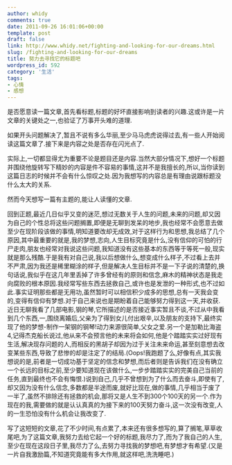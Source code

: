 ```yaml
---
author: whidy
comments: true
date: 2011-09-26 16:01:06+00:00
template: post
draft: false
link: http://www.whidy.net/fighting-and-looking-for-our-dreams.html
slug: /fighting-and-looking-for-our-dreams
title: 努力去寻找它的标题吧
wordpress_id: 592
category: '生活'
tags:
- 心情
- 感想
---
```


是否愿意读一篇文章,首先看标题,标题的好坏直接影响到读者的兴趣.这或许是一片文章的关键处之一,也验证了万事开头难的道理.

如果开头问题解决了,暂且不说有多么华丽,至少马马虎虎说得过去,有一些人开始阅读这篇文章了.接下来是内容之处是否存在闪光点了.

实际上,一切都显得尤为重要不论是题目还是内容.当然大部分情况下,想好一个标题并围绕他旋转写下精妙的内容是件不容易的事情,这并不是我擅长的,所以,当你读到这篇日志的时候并不会有什么惊叹之处.因为我想写的内容总是有理由说跟标题没什么太大的关系.

然而今天想写一篇有主题的,能让人读懂的文章.

回到正题,最近几日似乎又变的迷茫,想过无数关于人生的问题,未来的问题,却又因为自己的个性总将这些问题搁置,即便是无聊到发呆的地步,我也经常不会愿意去做至少在现阶段该做的事情,明知道要改却无成效,对于这样行为和思想,我总结了几个原因,其中最重要的就是,我的梦想,志向,人生目标究竟是什么,没有信仰的可怕的行尸走肉,朋友也经常对我说这些问题,我知道没有这些基本的东西等于等死一般,现实就是那么残酷.于是我有对自己说,我以后想做什么,想变成什么样子,不过看上去并不严肃,因为我还是稀里糊涂的样子,但是解决人生目标并不是一下子说的清楚的,换句话说,我似乎在这几年里丢掉了许多曾经有的原则和信念,麻木的精神状态是我走向腐败的根本原因.我经常写些东西去拯救自己,或许也是发泄的一种形式,也不过如此.事实证明那些都是无用功,虽然暂时可以相信积少成多的思想,总有一天我会变的,变得有信仰有梦想.对于自己来说也是期盼着自己能够努力得到这一天,并收获.近日无聊我看了几部电影,钢的琴,它所描述的是否接近事实暂且不谈,不过从中我看到几个东西,一,围绕离婚后,父亲为了得到女儿付出艰辛,以及朋友的支持下,最终实现了他的梦想-制作一架钢的钢琴!动力来源很简单,父女之爱.另一个是加勒比海盗4,记得杰克船长说过,他从来不会预言他的未来将会如何,他是个踏踏实实过好现有生活,解决现存问题的人,而相反的黑胡子却因为过于关注未来命运,甚至刻意想去改变某些东西,导致了悲惨的却是注定了的结局.(Oops!我跑题了么,好像有点,其实我想说的是,前者是一切成功基于坚定的信念和梦想,而后者则是告诉我们在没有确立一个长远的目标之前,至少要知道现在该做什么,一步步踏踏实实的完美自己当前的任务,直到最终也不会有悔恨.)说到自己,几乎不曾想到为了什么而去奋斗,即使有了,却又因为没有什么信念,多数都是半途而废,就好比现在,做的事情,几乎相当于废了一半了,虽然不排除还有拯救的机会,那将又是人生不到300个100天的另一个.作为现在的我,需要做的就是认认真真的为接下来的100天努力奋斗,这一次没有改变,人的一生恐怕没有什么机会让我改变了.

写了这短短的文章,花了不少时间,有点累了,本来还有很多想写的,算了搁笔,草草收尾吧,为了这篇文章,我努力去给它起一个好的标题,我尽力了,而为了我自己的人生,至少在现在这段日子里,我尽力了么,去努力寻找我的梦想吧,有梦想才有希望.(又是一片自我激励篇,不知道究竟能有多大作用,就这样吧,洗洗睡吧.)
